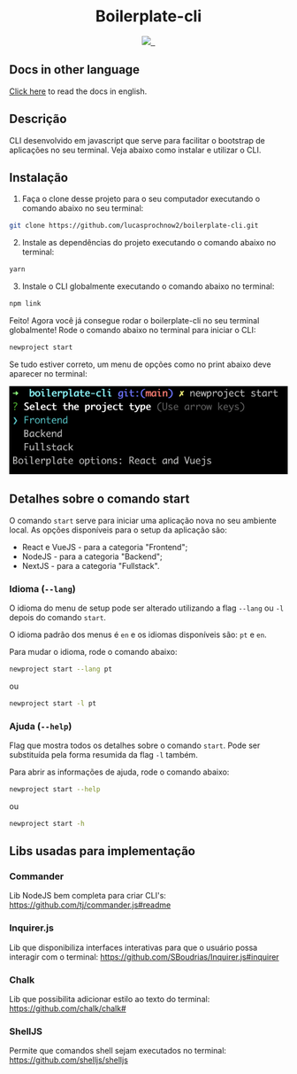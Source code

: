 <p align="center">
  <h1 align="center">Boilerplate-cli</h1>
</p>

<p align="center">
  <a aria-label="Javascript logo" href="https://developer.mozilla.org/">
    <img src="https://shields.io/badge/JavaScript-F7DF1E?logo=JavaScript&logoColor=000&style=for-the-badge">
  </a>
  <a aria-label="Node.js logo" href="https://nodejs.org/">
    <img alt="" src="https://img.shields.io/badge/Node.js-43853D?style=for-the-badge&logo=node.js&logoColor=white">
  </a>
  <a aria-label="CLI logo">
    <img alt="" src="https://img.shields.io/badge/CLI-000?style=for-the-badge&logo=gnu-bash&logoColor=white">
  </a>
</p> 

## Docs in other language 

[Click here](https://github.com/lucasprochnow2/boilerplate-cli/blob/main/README-EN.md#boilerplate-cli) to read the docs in english.

## Descrição

CLI desenvolvido em javascript que serve para facilitar o bootstrap de aplicações no seu terminal. Veja abaixo como instalar e utilizar o CLI.

## Instalação

1. Faça o clone desse projeto para o seu computador executando o comando abaixo no seu terminal: 
```zsh
git clone https://github.com/lucasprochnow2/boilerplate-cli.git
```
2. Instale as dependências do projeto executando o comando abaixo no terminal:
```zsh
yarn
```
3. Instale o CLI globalmente executando o comando abaixo no terminal:
```zsh
npm link
```

Feito! Agora você já consegue rodar o boilerplate-cli no seu terminal globalmente! Rode o comando abaixo no terminal para iniciar o CLI:

```zsh
newproject start
```

Se tudo estiver correto, um menu de opções como no print abaixo deve aparecer no terminal:

![Menu inicial do CLI](assets/first-menu.png)

## Detalhes sobre o comando start

O comando `start` serve para iniciar uma aplicação nova no seu ambiente local. As opções disponíveis para o setup da aplicação são: 
- React e VueJS - para a categoria "Frontend";
- NodeJS - para a categoria "Backend";
- NextJS - para a categoria "Fullstack".

### Idioma (`--lang`)

O idioma do menu de setup pode ser alterado utilizando a flag `--lang` ou `-l` depois do comando `start`. 

O idioma padrão dos menus é `en` e os idiomas disponíveis são: `pt` e `en`.

Para mudar o idioma, rode o comando abaixo:
```zsh
newproject start --lang pt
```
ou 
```zsh
newproject start -l pt
```

### Ajuda (`--help`)

Flag que mostra todos os detalhes sobre o comando `start`. Pode ser substituída pela forma resumida da flag `-l` também.

Para abrir as informações de ajuda, rode o comando abaixo:
```zsh
newproject start --help
```
ou 
```zsh
newproject start -h
```

## Libs usadas para implementação

### Commander

Lib NodeJS bem completa para criar CLI's: https://github.com/tj/commander.js#readme

### Inquirer.js

Lib que disponibiliza interfaces interativas para que o usuário possa interagir com o terminal: https://github.com/SBoudrias/Inquirer.js#inquirer

### Chalk

Lib que possibilita adicionar estilo ao texto do terminal: https://github.com/chalk/chalk#

### ShellJS

Permite que comandos shell sejam executados no terminal: https://github.com/shelljs/shelljs
